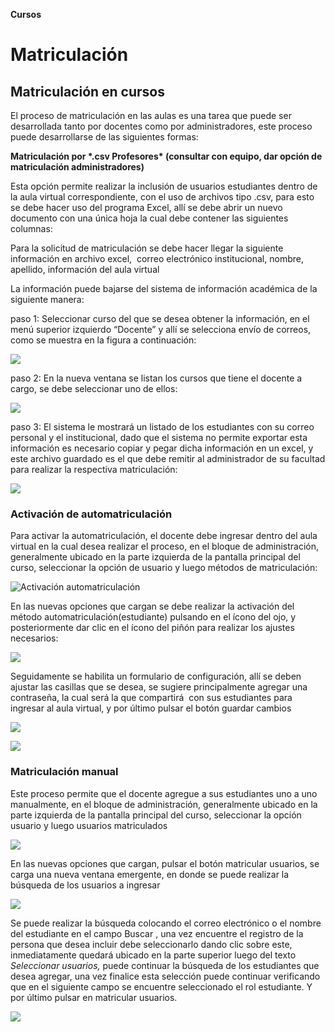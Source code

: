 ﻿**Cursos**
# Matriculación
## **Matriculación en cursos**

El proceso de matriculación en las aulas es una tarea que puede ser desarrollada tanto por docentes como por administradores, este proceso puede desarrollarse de las siguientes formas: 

**Matriculación por \*.csv Profesores\* (consultar con equipo, dar opción de matriculación administradores)**

Esta opción permite realizar la inclusión de usuarios estudiantes dentro de la aula virtual correspondiente, con el uso de archivos tipo .csv, para esto se debe hacer uso del programa Excel, allí se debe abrir un nuevo documento con una única hoja la cual debe contener las siguientes columnas:  

Para la solicitud de matriculación se debe hacer llegar la siguiente información en archivo excel,  correo electrónico institucional, nombre, apellido, información del aula virtual  

La información puede bajarse del sistema de información académica de la siguiente manera:

paso 1: Seleccionar curso del que se desea obtener la información, en el menú superior izquierdo “Docente” y allí se selecciona envío de correos, como se muestra en la figura a continuación:

![](/img/cursos/Aspose.Words.5e4d4cdc-d4f6-4755-b943-e2a45202445b.001.png)

paso 2: En la nueva ventana se listan los cursos que tiene el docente a cargo, se debe seleccionar uno de ellos:

![](/img/cursos/Aspose.Words.5e4d4cdc-d4f6-4755-b943-e2a45202445b.002.png)

paso 3: El sistema le mostrará un listado de los estudiantes con su correo personal y el institucional, dado que el sistema no permite exportar esta información es necesario copiar y pegar dicha información en un excel, y este archivo guardado es el que debe remitir al administrador de su facultad para realizar la respectiva matriculación:

![](/img/cursos/Aspose.Words.5e4d4cdc-d4f6-4755-b943-e2a45202445b.003.png)

### **Activación de automatriculación**

Para activar la automatriculación, el docente debe ingresar dentro del aula virtual en la cual desea realizar el proceso, en el bloque de administración, generalmente ubicado en la parte izquierda de la pantalla principal del curso, seleccionar la opción de usuario y luego métodos de matriculación:

![Activación automatriculación](/img/cursos/Aspose.Words.5e4d4cdc-d4f6-4755-b943-e2a45202445b.004.png) 

En las nuevas opciones que cargan se debe realizar la activación del método automatriculación(estudiante) pulsando en el ícono del ojo, y posteriormente dar clic en el ícono del piñón para realizar los ajustes necesarios:

![](/img/cursos/Aspose.Words.5e4d4cdc-d4f6-4755-b943-e2a45202445b.005.png)

Seguidamente se habilita un formulario de configuración, allí se deben ajustar las casillas que se desea, se sugiere principalmente agregar una contraseña, la cual será la que compartirá  con sus estudiantes para ingresar al aula virtual, y por último pulsar el botón guardar cambios

![](/img/cursos/Aspose.Words.5e4d4cdc-d4f6-4755-b943-e2a45202445b.006.png)

![](/img/cursos/Aspose.Words.5e4d4cdc-d4f6-4755-b943-e2a45202445b.007.png)

### **Matriculación manual**

Este proceso permite que el docente agregue a sus estudiantes uno a uno manualmente, en el bloque de administración, generalmente ubicado en la parte izquierda de la pantalla principal del curso, seleccionar la opción usuario y luego usuarios matriculados

![](/img/cursos/Aspose.Words.5e4d4cdc-d4f6-4755-b943-e2a45202445b.008.png)

En las nuevas opciones que cargan, pulsar el botón matricular usuarios, se carga una nueva ventana emergente, en donde se puede realizar la búsqueda de los usuarios a ingresar 

![](/img/cursos/Aspose.Words.5e4d4cdc-d4f6-4755-b943-e2a45202445b.009.png)

Se puede realizar la búsqueda colocando el correo electrónico o el nombre del estudiante en el campo Buscar , una vez encuentre el registro de la persona que desea incluir debe seleccionarlo dando clic sobre este, inmediatamente quedará ubicado en la parte superior luego del texto *Seleccionar usuarios,* puede continuar la búsqueda de los estudiantes que desea agregar, una vez finalice esta selección puede continuar verificando que en el siguiente campo se encuentre seleccionado el rol estudiante. Y por último pulsar en matricular usuarios.

![](/img/cursos/Aspose.Words.5e4d4cdc-d4f6-4755-b943-e2a45202445b.010.png)

